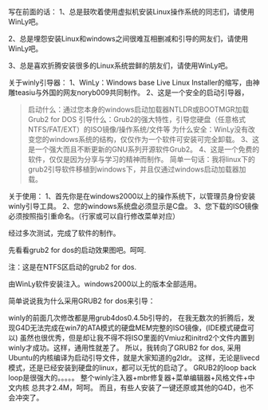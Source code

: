 写在前面的话：
1、总是鼓吹着使用虚拟机安装Linux操作系统的同志们，请使用WinLy吧。

2、总是埋怨安装Linux和windows之间很难互相删减和引导的网友们，请使用WinLy吧。

3、总是喜欢折腾安装很多的Linux系统尝鲜的朋友们，请使用WinLy吧。


关于winly引导器：
1、WinLy：Windows base Live Linux Installer的缩写，由神雕teasiu与外国的网友noryb009共同制作。
2、这是一个安全的启动引导器，
> 启动什么：通过您本身的windows启动加载器NTLDR或BOOTMGR加载Grub2 for DOS
> 引导什么：Grub2的强大特性，引导您硬盘（任意格式NTFS/FAT/EXT）的ISO镜像/操作系统/文件等
> 为什么安全：WinLy没有改变您的windows系统的结构，仅仅作为一个软件可安装可完全卸载。
3、这是一个强大而且不断更新的GNU系列开源软件Grub2。
4、这是一个免费的软件，仅仅是因为分享与学习的精神而制作。
简单一句话：我将linux下的grub2引导软件移植到windows下，并且仅通过windows启动加载器加载。

关于使用：
1、首先你是在windows2000以上的操作系统下，以管理员身份安装winly引导工具。
2、您的windows系统盘必须显示是C盘。
3、您下载的ISO镜像必须按照指引重命名。（行家或可以自行修改菜单对应）


经过多次测试，完成了软件的制作。

先看看grub2 for dos的启动效果图吧。呵呵.

注：这是在NTFS区启动的grub2 for dos.

由WinLy软件安装注入。windows2000以上的版本全部适用。

简单说说我为什么采用GRUB2 for dos来引导：

winly的前面几次修改都是用grub4dos0.4.5b引导的，
在我无数次的折腾后，发现G4D无法完成在win7的ATA模式的硬盘MEM完整的ISO镜像，(IDE模式硬盘可以)
虽然也很优秀，但是却让我不得不将ISO里面的Vmiuz和initrd2个文件内置到winly才成功。这样，通用性就差了。
所以，我转向了GRUB2 for dos, 采用Ubuntu的内核编译为启动引导文件，就是大家知道的g2ldr。
这样，无论是livecd模式，还是已经安装到硬盘的linux，都可以无忧的启动了。
GRUB2的loop back loop是很强大的。。。。。
整个winly注入器+mbr修复器+菜单编辑器+风格文件+中文内核 总共才2.4M，呵呵。
而且，有些人安装了一键还原或其他的G4D，也不会冲突了。